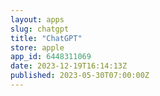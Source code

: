 ```yaml
---
layout: apps
slug: chatgpt
title: "ChatGPT"
store: apple
app_id: 6448311069
date: 2023-12-19T16:14:13Z
published: 2023-05-30T07:00:00Z
---
```

